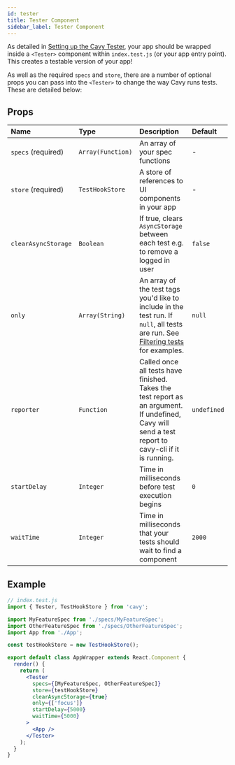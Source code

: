 ```yaml
---
id: tester
title: Tester Component
sidebar_label: Tester Component
---
```


As detailed in [Setting up the Cavy Tester](getting-starts/setting-cavy-up),
your app should be wrapped inside a `<Tester>` component within `index.test.js`
(or your app entry point). This creates a testable version of your app!

As well as the required `specs` and `store`, there are a number of optional
props you can pass into the `<Tester>` to change the way Cavy runs tests. These
are detailed below:

## Props

| Name | Type | Description | Default |
| :------------ |:---------------| :--------------- | :--------------- |
| `specs` (required) | `Array(Function)` | An array of your spec functions | - |
| `store` (required) | `TestHookStore` | A store of references to UI components in your app | - |
| `clearAsyncStorage` | `Boolean` | If true, clears `AsyncStorage` between each test e.g. to remove a logged in user | `false` |
| `only` | `Array(String)` | An array of the test tags you'd like to include in the test run. If `null`, all tests are run. See [Filtering tests](filtering-tests) for examples. | `null` |
| `reporter` | `Function` | Called once all tests have finished. Takes the test report as an argument. If undefined, Cavy will send a test report to cavy-cli if it is running. | `undefined` |
| `startDelay` | `Integer` | Time in milliseconds before test execution begins | `0` |
| `waitTime` | `Integer` | Time in milliseconds that your tests should wait to find a component | `2000` |

## Example

```jsx
// index.test.js
import { Tester, TestHookStore } from 'cavy';

import MyFeatureSpec from './specs/MyFeatureSpec';
import OtherFeatureSpec from './specs/OtherFeatureSpec';
import App from './App';

const testHookStore = new TestHookStore();

export default class AppWrapper extends React.Component {
  render() {
    return (
      <Tester
        specs={[MyFeatureSpec, OtherFeatureSpec]}
        store={testHookStore}
        clearAsyncStorage={true}
        only={['focus']}
        startDelay={5000}
        waitTime={5000}
      >
        <App />
      </Tester>
    );
  }
}
```
